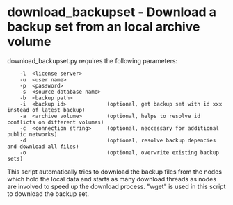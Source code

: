 # download\_backupset - Download a backup set from an local archive volume

download\_backupset.py requires the following parameters:
```
    -l  <license server>
    -u  <user name>
    -p  <password>
    -s  <source database name>
    -b  <backup path>
    -i  <backup id>             (optional, get backup set with id xxx instead of latest backup)
    -a  <archive volume>        (optional, helps to resolve id conflicts on different volumes)
    -c  <connection string>     (optional, neccessary for additional public networks)
    -d                          (optional, resolve backup depencies and download all files)
    -o                          (optional, overwrite existing backup sets)
```
This script automatically tries to download the backup files from the nodes which hold the local data and starts as many download threads as nodes are involved to speed up the download process. "wget" is used in this script to download the backup set.
